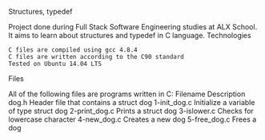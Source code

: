 Structures, typedef

Project done during Full Stack Software Engineering studies at ALX School. It aims to learn about structures and typedef in C language.
Technologies

    C files are compiled using gcc 4.8.4
    C files are written according to the C90 standard
    Tested on Ubuntu 14.04 LTS

Files

All of the following files are programs written in C:
Filename 	Description
dog.h 	Header file that contains a struct dog
1-init_dog.c 	Initialize a variable of type struct dog
2-print_dog.c 	Prints a struct dog
3-islower.c 	Checks for lowercase character
4-new_dog.c 	Creates a new dog
5-free_dog.c 	Frees a dog
